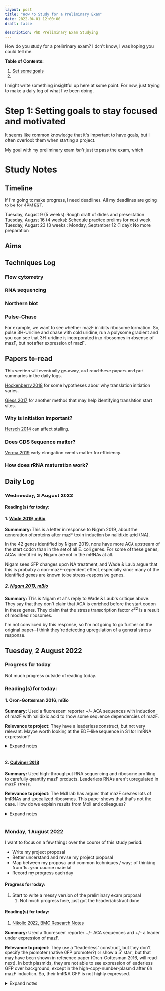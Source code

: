 ```yaml
---
layout: post
title: "How to Study for a Preliminary Exam"
date: 2022-08-01 12:00:00
draft: false

description: PhD Preliminary Exam Studying
---
```


How do you study for a preliminary exam? I don't know, I was hoping you could tell me.

**Table of Contents:**
1. [Set some goals](#step-1-setting-goals-to-stay-focused-and-motivated)
2. 

I might write something insightful up here at some point. For now, just trying to make a daily log of what I've been doing. 



# Step 1: Setting goals to stay focused and motivated

It seems like common knowledge that it's important to have goals, but I often overlook them when starting a project.

My goal with my preliminary exam _isn't_ just to pass the exam, which 


# Study Notes

## Timeline

If I'm going to make progress, I need deadlines. All my deadlines are going to be for 4PM EST.

Tuesday, August 9 (5 weeks): Rough draft of slides and presentation
Tuesday, August 16 (4 weeks): Schedule practice prelims for next week
Tuesday, August 23 (3 weeks): 
Monday, September 12 (1 day): No more preparation

## Aims


## Techniques Log

### Flow cytometry

### RNA sequencing 

### Northern blot

### Pulse-Chase

For example, we want to see whether mazF inhibits ribosome formation. So, pulse 3H-Uridine and chase with cold uridine, run a polysome gradient and you can see that 3H-uridine is incorporated into ribosomes in absense of mazF, but not after expression of mazF. 

## Papers to-read

This section will eventually go-away, as I read these papers and put summaries in the daily logs.

[Hockenberry 2018](https://doi.org/10.1093/molbev/msx310) for some hypotheses about why translation initiation varies.

[Giess 2017](https://bmcbiol.biomedcentral.com/articles/10.1186/s12915-017-0416-0) for another method that may help identifying translation start sites. 

### Why is initiation important?

[Hersch 2014](https://www.sciencedirect.com/science/article/pii/S0021925820370770) can affect stalling.

### Does CDS Sequence matter?

[Verma 2019](https://www.nature.com/articles/s41467-019-13810-1) early elongation events matter for efficiency.

### How does rRNA maturation work?


## Daily Log

### Wednesday, 3 August 2022

#### Reading(s) for today:

#### 1. [Wade 2019, mBio](https://journals.asm.org/doi/10.1128/mBio.00825-19)

**Summmary:** This is a letter in response to Nigam 2019, about the generation of proteins after mazF toxin induction by nalidixic acid (NA). 

In the 42 genes identified by Nigam 2019, none have more ACA upstream of the start codon than in the set of all E. coli genes. For some of these genes, ACAs identified by Nigam are not in the mRNAs at all. 

Nigam sees GFP changes upon NA treatment, and Wade & Laub argue that this is probably a non-mazF-dependent effect, especially since many of the identified genes are known to be stress-responsive genes. 

##### 2. [Nigam 2019, mBio](https://journals.asm.org/doi/10.1128/mBio.01063-19)

**Summary:** This is Nigam et al.'s reply to Wade & Laub's critique above. They say that they don't claim that ACA is enriched before the start codon in these genes. They claim that the stress transcription factor $\sigma^{32}$ is a result of modified ribosomes. 

I'm not convinced by this response, so I'm not going to go further on the original paper--I think they're detecting upregulation of a general stress response.

## Tuesday, 2 August 2022

### Progress for today

Not much progress outside of reading today.

### Reading(s) for today:

#### 1. [Oron-Gottesman 2016, mBio](https://doi.org/10.1128/mBio.01855-16)

**Summary:** Used a fluorescent reporter +/- ACA sequences with induction of mazF with nalidixic acid to show some sequence dependencies of mazF.

**Relevance to project:** They have a leaderless construct, but not very relevant. Maybe worth looking at the EDF-like sequence in S1 for lmRNA expression?

<details>
<summary> Expand notes </summary>
A leaderless GFP mRNA, has 17 out-of-frame ACA sites that don't interfere with expression after mazF induction. Adding an ACA site in the ORF prevented expression. 

Really not impressed by the quality control in this paper. E.g., it sites Fig S1 about the effect of nalidixic acid on their reporter, but S1 has nothing to do with nalidixic acid--that's S2. & Their "OD600" axis is in the hundreds--is it OD * 100?

Basically we're seeing that induction of mazF _reduces_ the GFP level in constructs with in-frame ACA sites. There's no difference in a mazEF knockout, and it _increases_ GFP level in WT and when you add an AC before the start codon (they call this leaderless due to cleavage, but don't show that). 

They make an argument that only in-frame ACA sites are cleaved, substantiating their claim by comparing PCR band intensities. 

Then they find that their GFP-up/down phenotype +/- mazF induction can be reserved by making a mutation to the EDF-like sequence in bS1.

They conclude that there may be a bias away from ACAs being in frame, to protect from mazF cleavage. 

I'm not convinced by this paper--the figures are not very clean, there are not multiple veins of evidence for each conclusion. It highlights that I really need to make sure I can think critically about the techniques raised in the controversy over the formation of stress-induced translation machinery, should also read [Wade 2019](https://journals.asm.org/doi/10.1128/mBio.00825-19) and the response [Nigam 2019](https://journals.asm.org/doi/10.1128/mBio.01063-19) and [Vesper 2011](https://pubmed.ncbi.nlm.nih.gov/21944167/), and [Culviner 2018](https://www.sciencedirect.com/science/article/pii/S1097276518303484).

</details>
<br>

#### 2. [Culviner 2018](https://www.sciencedirect.com/science/article/pii/S1097276518303484)

**Summary:** Used high-throughput RNA sequencing and ribosome profiling to carefully quantify mazF products. Leaderless RNAs aren't upregulated in mazF stress. 

**Relevance to project:** The Moll lab has argued that mazF creates lots of lmRNAs and specalized ribosomes. This paper shows that that's not the case. How do we explain results from Moll and colleagues? 

<details>
<summary> Expand notes </summary>

Take a $\Delta$mazF strain, put mazF on an ara-inducible promoter, low-copy plasmid. Induce mazF for just 5 minutes, take paired-end sequencing reads, and look for regions where density decreases. Confirm patterns with single-gene RT-qPCR. 

82% of genes were highly-cleaved (2-fold or more downregulated, compared to empty vector) after mazF induction. 

They also compare this to 5'-OH sequencing, but that's not well-correlated--likely because of different 5'-end stabilities. 

Not all ACAs are cleaved at the same rate, so they took some sequence logos and think that there's a ~7-nt region. 

They confirmed that these flanking sequences are important by selecting some of them across different RNA-seq scores, taking them out of context into a reporter, and then qPCR quantifying them, and that correlated as-expected.

They find a few genes that, by this method, may be leaderless after mazF induction (just 41). They measure ribosome footprints for all genes, and find that none of those leaderless genes have any substantial increase in footprints. 

To put the nail in the coffin, they added an ACA site between the RBS and start codon of YFP, and did not see any increase in flourescence after mazF induction.

They also saw traffic jams of ribosomes upstream of identified cleavage sites. 

As far as specalized ribosomes: they see clear cleavage products at the ACA sequences in nascent 16S rRNA sequences, which inhibits rRNA maturation. They pulse-chased hot uridine 

</details>
<br>

### Monday, 1 August 2022

I want to focus on a few things over the course of this study period:

* Write my project proposal
* Better understand and revise my project proposal
* Map between my proposal and common techniques / ways of thinking from 1st year course material
* Record my progress each day 


#### Progress for today:

1. Start to write a messy version of the preliminary exam proposal
   1. Not much progress here, just got the header/abstract done

#### Reading(s) for today:

1. [Nikolic 2022, BMC Research Notes](https://link.springer.com/article/10.1186/s13104-022-06061-9)

**Summary:** Used a fluorescent reporter +/- ACA sequences and +/- a leader under expression of mazF. 

**Relevance to project:** They use a "leaderless" construct, but they don't specify the promoter (native GFP promoter?) or show a 5' start, but that may have been shown in reference paper (Oron-Gottesman 2016, will read next). In both plasmids, they are not able to see expression of leaderless GFP over background, except in the high-copy-number-plasmid after 6h mazF induction. So, their lmRNA GFP is not highly expressed.

<details>
<summary> Expand notes </summary>
**Relevant data points:**

1. Their "leaderless" GFP is expressed at the same level as no-reporter, whereas canonical GFP is ~40-fold in exponential phase. 

**Figure summary:**

Figure 1 shows GFP (under leaderless or canonical mRNA, both without ACA sequences) after induction of mazF. In a high copy plasmid, there's clear increase in GFP concentration compared to no-plasmid control. 

Figure 2 shows that the amount of increase of flourescence after mazF induction is lower for mCherry (with ACA) than GFP (without ACA)

</details>